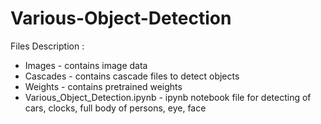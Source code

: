 # Various-Object-Detection

Files Description : 
<br>
- Images - contains image data
- Cascades - contains cascade files to detect objects
- Weights - contains pretrained weights
- Various_Object_Detection.ipynb - ipynb notebook file for detecting of cars, clocks, full body of persons, eye, face
